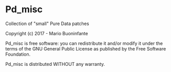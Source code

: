 # Pd_misc

Collection of "small" Pure Data patches

Copyright (c) 2017 - Mario Buoninfante

Pd_misc is free software: you can redistribute it and/or modify it under the terms of the GNU General Public License as published by the Free Software Foundation.

Pd_misc is distributed WITHOUT any warranty.
